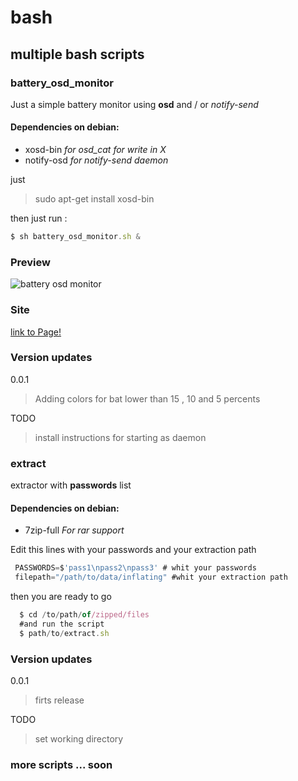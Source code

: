 # bash
## multiple bash scripts

### battery_osd_monitor

Just a simple battery monitor using **osd** and / or *notify-send*

#### Dependencies on debian:

* xosd-bin *for osd_cat for write in X*
* notify-osd *for notify-send daemon*

just
> sudo apt-get install xosd-bin

then just run :
```javascript
$ sh battery_osd_monitor.sh &
```

### Preview

![battery osd monitor](http://baizabal.xyz/img/battery_osd_monitor.png)

### Site

[link to Page!](https://ambagasdowa.github.io/bash/)

### Version updates
0.0.1
>Adding colors for bat lower than 15 , 10 and 5 percents


TODO
> install instructions for starting as daemon


### extract

extractor with **passwords** list

#### Dependencies on debian:
* 7zip-full *For rar support*

Edit this lines with your passwords and your extraction path

```javascript
 PASSWORDS=$'pass1\npass2\npass3' # whit your passwords
 filepath="/path/to/data/inflating" #whit your extraction path

```
then you are ready to go
```javascript
  $ cd /to/path/of/zipped/files
  #and run the script
  $ path/to/extract.sh
```

### Version updates
0.0.1
>firts release


TODO
> set working directory

### more scripts ... soon
